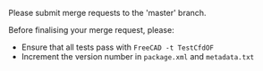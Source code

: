 Please submit merge requests to the 'master' branch.

Before finalising your merge request, please:
- Ensure that all tests pass with
```FreeCAD -t TestCfdOF```
- Increment the version number in ```package.xml``` and ```metadata.txt```